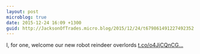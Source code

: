 ```yaml
---
layout: post
microblog: true
date: 2015-12-24 16:09 +1300
guid: http://JacksonOfTrades.micro.blog/2015/12/24/t679861491227492352.html
---
```

I, for one, welcome our new robot reindeer overlords [t.co/o4JjCQnCG...](https://t.co/o4JjCQnCGg)
